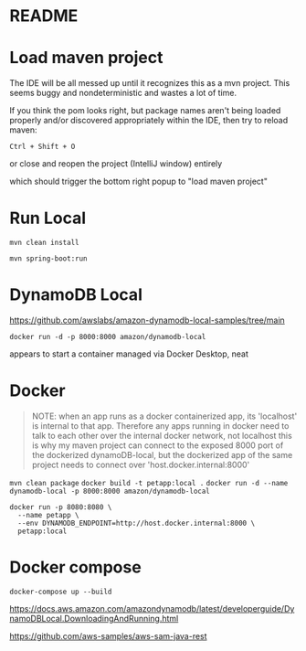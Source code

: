 # README

# Load maven project

The IDE will be all messed up until it recognizes this as a mvn project.
This seems buggy and nondeterministic and wastes a lot of time.

If you think the pom looks right, but package names aren't being loaded properly
and/or discovered appropriately within the IDE, then try to reload maven:

```
Ctrl + Shift + O
```

or close and reopen the project (IntelliJ window) entirely

which should trigger the bottom right popup to "load maven project"

# Run Local

`mvn clean install`

`mvn spring-boot:run`

# DynamoDB Local

https://github.com/awslabs/amazon-dynamodb-local-samples/tree/main

`docker run -d -p 8000:8000 amazon/dynamodb-local`

appears to start a container managed via Docker Desktop, neat

# Docker

> NOTE: when an app runs as a docker containerized app, its 'localhost' is internal to that app. 
> Therefore any apps running in docker need to talk to each other over the internal docker network, not localhost
> this is why my maven project can connect to the exposed 8000 port of the dockerized dynamoDB-local, but the
> dockerized app of the same project needs to connect over 'host.docker.internal:8000'

`mvn clean package`
`docker build -t petapp:local .`
`docker run -d --name dynamodb-local -p 8000:8000 amazon/dynamodb-local`

```
docker run -p 8080:8080 \
  --name petapp \
  --env DYNAMODB_ENDPOINT=http://host.docker.internal:8000 \
  petapp:local

```

# Docker compose

`docker-compose up --build`

https://docs.aws.amazon.com/amazondynamodb/latest/developerguide/DynamoDBLocal.DownloadingAndRunning.html


https://github.com/aws-samples/aws-sam-java-rest